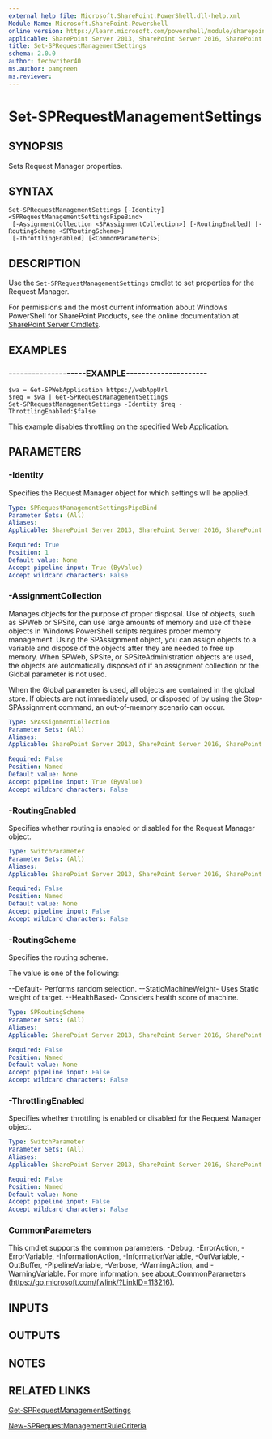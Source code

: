 ```yaml
---
external help file: Microsoft.SharePoint.PowerShell.dll-help.xml
Module Name: Microsoft.SharePoint.Powershell
online version: https://learn.microsoft.com/powershell/module/sharepoint-server/set-sprequestmanagementsettings
applicable: SharePoint Server 2013, SharePoint Server 2016, SharePoint Server 2019
title: Set-SPRequestManagementSettings
schema: 2.0.0
author: techwriter40
ms.author: pamgreen
ms.reviewer:
---
```


# Set-SPRequestManagementSettings

## SYNOPSIS
Sets Request Manager properties.


## SYNTAX

```
Set-SPRequestManagementSettings [-Identity] <SPRequestManagementSettingsPipeBind>
 [-AssignmentCollection <SPAssignmentCollection>] [-RoutingEnabled] [-RoutingScheme <SPRoutingScheme>]
 [-ThrottlingEnabled] [<CommonParameters>]
```

## DESCRIPTION
Use the `Set-SPRequestManagementSettings` cmdlet to set properties for the Request Manager.

For permissions and the most current information about Windows PowerShell for SharePoint Products, see the online documentation at [SharePoint Server Cmdlets](https://learn.microsoft.com/powershell/sharepoint/sharepoint-server/sharepoint-server-cmdlets).

## EXAMPLES

### --------------------EXAMPLE---------------------
```
$wa = Get-SPWebApplication https://webAppUrl
$req = $wa | Get-SPRequestManagementSettings
Set-SPRequestManagementSettings -Identity $req -ThrottlingEnabled:$false
```

This example disables throttling on the specified Web Application.

## PARAMETERS

### -Identity
Specifies the Request Manager object for which settings will be applied.

```yaml
Type: SPRequestManagementSettingsPipeBind
Parameter Sets: (All)
Aliases: 
Applicable: SharePoint Server 2013, SharePoint Server 2016, SharePoint Server 2019

Required: True
Position: 1
Default value: None
Accept pipeline input: True (ByValue)
Accept wildcard characters: False
```

### -AssignmentCollection
Manages objects for the purpose of proper disposal. Use of objects, such as SPWeb or SPSite, can use large amounts of memory and use of these objects in Windows PowerShell scripts requires proper memory management. Using the SPAssignment object, you can assign objects to a variable and dispose of the objects after they are needed to free up memory. When SPWeb, SPSite, or SPSiteAdministration objects are used, the objects are automatically disposed of if an assignment collection or the Global parameter is not used.

When the Global parameter is used, all objects are contained in the global store. If objects are not immediately used, or disposed of by using the Stop-SPAssignment command, an out-of-memory scenario can occur.

```yaml
Type: SPAssignmentCollection
Parameter Sets: (All)
Aliases: 
Applicable: SharePoint Server 2013, SharePoint Server 2016, SharePoint Server 2019

Required: False
Position: Named
Default value: None
Accept pipeline input: True (ByValue)
Accept wildcard characters: False
```

### -RoutingEnabled
Specifies whether routing is enabled or disabled for the Request Manager object.

```yaml
Type: SwitchParameter
Parameter Sets: (All)
Aliases: 
Applicable: SharePoint Server 2013, SharePoint Server 2016, SharePoint Server 2019

Required: False
Position: Named
Default value: None
Accept pipeline input: False
Accept wildcard characters: False
```

### -RoutingScheme
Specifies the routing scheme.

The value is one of the following:

--Default- Performs random selection.
--StaticMachineWeight- Uses Static weight of target.
--HealthBased- Considers health score of machine.

```yaml
Type: SPRoutingScheme
Parameter Sets: (All)
Aliases: 
Applicable: SharePoint Server 2013, SharePoint Server 2016, SharePoint Server 2019

Required: False
Position: Named
Default value: None
Accept pipeline input: False
Accept wildcard characters: False
```

### -ThrottlingEnabled
Specifies whether throttling is enabled or disabled for the Request Manager object.

```yaml
Type: SwitchParameter
Parameter Sets: (All)
Aliases: 
Applicable: SharePoint Server 2013, SharePoint Server 2016, SharePoint Server 2019

Required: False
Position: Named
Default value: None
Accept pipeline input: False
Accept wildcard characters: False
```

### CommonParameters
This cmdlet supports the common parameters: -Debug, -ErrorAction, -ErrorVariable, -InformationAction, -InformationVariable, -OutVariable, -OutBuffer, -PipelineVariable, -Verbose, -WarningAction, and -WarningVariable. For more information, see about_CommonParameters (https://go.microsoft.com/fwlink/?LinkID=113216).

## INPUTS

## OUTPUTS

## NOTES

## RELATED LINKS

[Get-SPRequestManagementSettings](Get-SPRequestManagementSettings.md)

[New-SPRequestManagementRuleCriteria](New-SPRequestManagementRuleCriteria.md)

